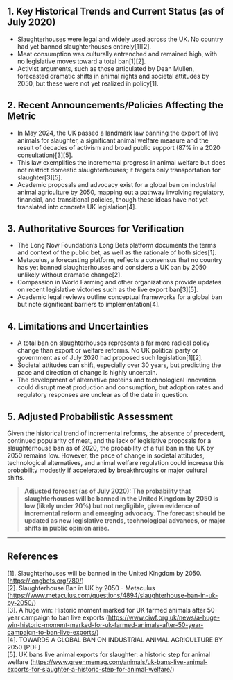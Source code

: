 ## 1. Key Historical Trends and Current Status (as of July 2020)

- Slaughterhouses were legal and widely used across the UK. No country had yet banned slaughterhouses entirely[1][2].
- Meat consumption was culturally entrenched and remained high, with no legislative moves toward a total ban[1][2].
- Activist arguments, such as those articulated by Dean Mullen, forecasted dramatic shifts in animal rights and societal attitudes by 2050, but these were not yet realized in policy[1].

## 2. Recent Announcements/Policies Affecting the Metric

- In May 2024, the UK passed a landmark law banning the export of live animals for slaughter, a significant animal welfare measure and the result of decades of activism and broad public support (87% in a 2020 consultation)[3][5].
- This law exemplifies the incremental progress in animal welfare but does not restrict domestic slaughterhouses; it targets only transportation for slaughter[3][5].
- Academic proposals and advocacy exist for a global ban on industrial animal agriculture by 2050, mapping out a pathway involving regulatory, financial, and transitional policies, though these ideas have not yet translated into concrete UK legislation[4].

## 3. Authoritative Sources for Verification

- The Long Now Foundation’s Long Bets platform documents the terms and context of the public bet, as well as the rationale of both sides[1].
- Metaculus, a forecasting platform, reflects a consensus that no country has yet banned slaughterhouses and considers a UK ban by 2050 unlikely without dramatic change[2].
- Compassion in World Farming and other organizations provide updates on recent legislative victories such as the live export ban[3][5].
- Academic legal reviews outline conceptual frameworks for a global ban but note significant barriers to implementation[4].

## 4. Limitations and Uncertainties

- A total ban on slaughterhouses represents a far more radical policy change than export or welfare reforms. No UK political party or government as of July 2020 had proposed such legislation[1][2].
- Societal attitudes can shift, especially over 30 years, but predicting the pace and direction of change is highly uncertain.
- The development of alternative proteins and technological innovation could disrupt meat production and consumption, but adoption rates and regulatory responses are unclear as of the date in question.

## 5. Adjusted Probabilistic Assessment

Given the historical trend of incremental reforms, the absence of precedent, continued popularity of meat, and the lack of legislative proposals for a slaughterhouse ban as of 2020, the probability of a full ban in the UK by 2050 remains low. However, the pace of change in societal attitudes, technological alternatives, and animal welfare regulation could increase this probability modestly if accelerated by breakthroughs or major cultural shifts.

> **Adjusted forecast (as of July 2020): The probability that slaughterhouses will be banned in the United Kingdom by 2050 is low (likely under 20%) but not negligible, given evidence of incremental reform and emerging advocacy. The forecast should be updated as new legislative trends, technological advances, or major shifts in public opinion arise.**

---

## References

[1]. Slaughterhouses will be banned in the United Kingdom by 2050. (https://longbets.org/780/)  
[2]. Slaughterhouse Ban in UK by 2050 - Metaculus (https://www.metaculus.com/questions/4894/slaughterhouse-ban-in-uk-by-2050/)  
[3]. A huge win: Historic moment marked for UK farmed animals after 50-year campaign to ban live exports (https://www.ciwf.org.uk/news/a-huge-win-historic-moment-marked-for-uk-farmed-animals-after-50-year-campaign-to-ban-live-exports/)  
[4]. TOWARDS A GLOBAL BAN ON INDUSTRIAL ANIMAL AGRICULTURE BY 2050 [PDF]  
[5]. UK bans live animal exports for slaughter: a historic step for animal welfare (https://www.greenmemag.com/animals/uk-bans-live-animal-exports-for-slaughter-a-historic-step-for-animal-welfare/)